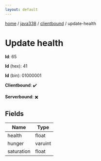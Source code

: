 ```yaml
---
layout: default
---
```


[home](/)  /  [java338](/protocol/java338)  /  [clientbound](/protocol/java338/clientbound)  /  update-health

# Update health

**Id**: 65

**Id** (hex): 41

**Id** (bin): 01000001

**Clientbound**: ✔️

**Serverbound**: ✖️

## Fields

Name | Type
---|---
health | float
hunger | varuint
saturation | float
